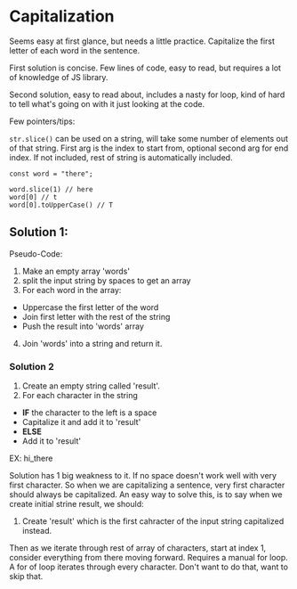 # Capitalization

Seems easy at first glance, but needs a little practice. Capitalize the first letter of each word in the sentence.

First solution is concise. Few lines of code, easy to read, but requires a lot of knowledge of JS library.

Second solution, easy to read about, includes a nasty for loop, kind of hard to tell what's going on with it just looking at the code.

Few pointers/tips:

`str.slice()` can be used on a string, will take some number of elements out of that string. First arg is the index to start from, optional second arg for end index. If not included, rest of string is automatically included.

```
const word = "there";

word.slice(1) // here
word[0] // t
word[0].toUpperCase() // T
```

## Solution 1:

Pseudo-Code:

1. Make an empty array 'words'
2. split the input string by spaces to get an array
3. For each word in the array:

- Uppercase the first letter of the word
- Join first letter with the rest of the string
- Push the result into 'words' array

4. Join 'words' into a string and return it.

### Solution 2

1. Create an empty string called 'result'.
2. For each character in the string

- **IF** the character to the left is a space
- Capitalize it and add it to 'result'
- **ELSE**
- Add it to 'result'

EX: hi_there

Solution has 1 big weakness to it. If no space doesn't work well with very first character. So when we are capitalizing a sentence, very first character should always be capitalized. An easy way to solve this, is to say when we create initial strine result, we should:

1. Create 'result' which is the first cahracter of the input string capitalized instead.

Then as we iterate through rest of array of characters, start at index 1, consider everything from there moving forward. Requires a manual for loop. A for of loop iterates through every character. Don't want to do that, want to skip that.
